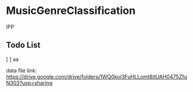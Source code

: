 # MusicGenreClassification

IPP

## Todo List
[ ] aa

data file link: https://drive.google.com/drive/folders/1WQ0koI3FuHLLomt8itUAH0475ZfuN303?usp=sharing

